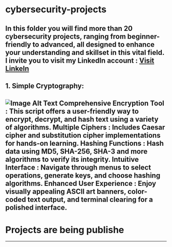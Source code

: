 # cybersecurity-projects
In this folder you will find more than 20 cybersecurity projects, ranging from beginner-friendly to advanced, all designed to enhance your understanding and skillset in this vital field.
I invite you to visit my LinkedIn account :
  [Visit LinkeIn](https://www.linkedin.com/in/chahat-abdennour)
-------------------------------------------------------------------------------------------------------------------------------------------------------------------------------------
## 1. Simple Cryptography:
![Image Alt Text](1.png)
**Comprehensive Encryption Tool** : This script offers a user-friendly way to encrypt, decrypt, and hash text using a variety of algorithms.
**Multiple Ciphers** : Includes Caesar cipher and substitution cipher implementations for hands-on learning.
**Hashing Functions** : Hash data using MD5, SHA-256, SHA-3 and more algorithms to verify its integrity.
**Intuitive Interface** : Navigate through menus to select operations, generate keys, and choose hashing algorithms.
**Enhanced User Experience** : Enjoy visually appealing ASCII art banners, color-coded text output, and terminal clearing for a polished interface.
-------------------------------------------------------------------------------------------------------------------------------------------------------------------------------------
#                                                                       **Projects are being publishe**
-------------------------------------------------------------------------------------------------------------------------------------------------------------------------------------
